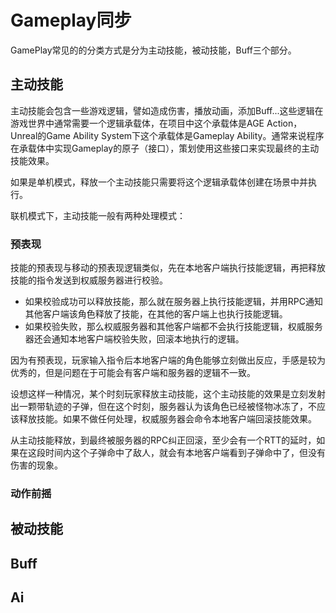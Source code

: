 # Gameplay同步

GamePlay常见的的分类方式是分为主动技能，被动技能，Buff三个部分。

## 主动技能

主动技能会包含一些游戏逻辑，譬如造成伤害，播放动画，添加Buff...这些逻辑在游戏世界中通常需要一个逻辑承载体，在项目中这个承载体是AGE Action， Unreal的Game Ability System下这个承载体是Gameplay Ability。通常来说程序在承载体中实现Gameplay的原子（接口），策划使用这些接口来实现最终的主动技能效果。

如果是单机模式，释放一个主动技能只需要将这个逻辑承载体创建在场景中并执行。

联机模式下，主动技能一般有两种处理模式：

### 预表现

技能的预表现与移动的预表现逻辑类似，先在本地客户端执行技能逻辑，再把释放技能的指令发送到权威服务器进行校验。

- 如果校验成功可以释放技能，那么就在服务器上执行技能逻辑，并用RPC通知其他客户端该角色释放了技能，在其他的客户端上也执行技能逻辑。
- 如果校验失败，那么权威服务器和其他客户端都不会执行技能逻辑，权威服务器还会通知本地客户端校验失败，回滚本地执行的逻辑。
  
因为有预表现，玩家输入指令后本地客户端的角色能够立刻做出反应，手感是较为优秀的，但是问题在于可能会有客户端和服务器的逻辑不一致。

设想这样一种情况，某个时刻玩家释放主动技能，这个主动技能的效果是立刻发射出一颗带轨迹的子弹，但在这个时刻，服务器认为该角色已经被怪物冰冻了，不应该释放技能。如果不做任何处理，权威服务器会命令本地客户端回滚技能效果。

从主动技能释放，到最终被服务器的RPC纠正回滚，至少会有一个RTT的延时，如果在这段时间内这个子弹命中了敌人，就会有本地客户端看到子弹命中了，但没有伤害的现象。

### 动作前摇

## 被动技能


## Buff

## Ai